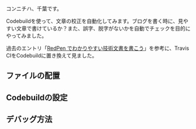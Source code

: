 コンニチハ、千葉です。

Codebuildを使って、文章の校正を自動化してみます。ブログを書く時に、見やすい文章で書けているか？また、誤字、脱字がないかを自動でチェックを目的にやってみました。

過去のエントリ「[RedPen でわかりやすい技術文書を書こう](http://dev.classmethod.jp/tool/redpen-getting-started/)」を参考に、Travis CIをCodebuildに置き換えて見ました。

## ファイルの配置


## Codebuildの設定

## デバッグ方法

